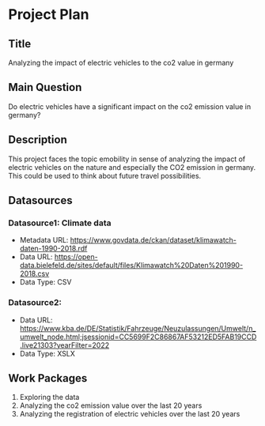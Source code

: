 # Project Plan

## Title
<!-- Give your project a short title. -->
Analyzing the impact of electric vehicles to the co2 value in germany

## Main Question

<!-- Think about one main question you want to answer based on the data. -->
Do electric vehicles have a significant impact on the co2 emission value in germany?

## Description

<!-- Describe your data science project in max. 200 words. Consider writing about why and how you attempt it. -->
This project faces the topic emobility in sense of analyzing the impact of electric vehicles on the nature and especially the CO2 emission in germany. This could be used to think about future travel possibilities.

## Datasources

<!-- Describe each datasources you plan to use in a section. Use the prefic "DatasourceX" where X is the id of the datasource. -->

### Datasource1: Climate data
* Metadata URL: https://www.govdata.de/ckan/dataset/klimawatch-daten-1990-2018.rdf
* Data URL: https://open-data.bielefeld.de/sites/default/files/Klimawatch%20Daten%201990-2018.csv
* Data Type: CSV

### Datasource2: 
* Data URL: https://www.kba.de/DE/Statistik/Fahrzeuge/Neuzulassungen/Umwelt/n_umwelt_node.html;jsessionid=CC5699F2C86867AF53212ED5FAB19CCD.live21303?yearFilter=2022
* Data Type: XSLX

## Work Packages

<!-- List of work packages ordered sequentially, each pointing to an issue with more details. -->

1. Exploring the data
2. Analyzing the co2 emission value over the last 20 years
3. Analyzing the registration of electric vehicles over the last 20 years



